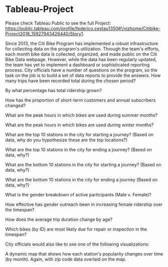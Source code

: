 # Tableau-Project

Please check Tableau Public to see the full Project: https://public.tableau.com/profile/federico.cestau1350#!/vizhome/Citibike-Project2018_15927943426440/Story1.

Since 2013, the Citi Bike Program has implemented a robust infrastructure for collecting data on the program's utilization. Through the team's efforts, each month bike data is collected, organized, and made public on the Citi Bike Data webpage.
However, while the data has been regularly updated, the team has yet to implement a dashboard or sophisticated reporting process. City officials have a number of questions on the program, so the task on the job is to build a set of data reports to provide the answers.
How many trips have been recorded total during the chosen period?

By what percentage has total ridership grown?

How has the proportion of short-term customers and annual subscribers changed?

What are the peak hours in which bikes are used during summer months?

What are the peak hours in which bikes are used during winter months?

What are the top 10 stations in the city for starting a journey? (Based on data, why do you hypothesize these are the top locations?)

What are the top 10 stations in the city for ending a journey? (Based on data, why?)

What are the bottom 10 stations in the city for starting a journey? (Based on data, why?)

What are the bottom 10 stations in the city for ending a journey (Based on data, why?)

What is the gender breakdown of active participants (Male v. Female)?

How effective has gender outreach been in increasing female ridership over the timespan?

How does the average trip duration change by age?

Which bikes (by ID) are most likely due for repair or inspection in the timespan?

City officials would also like to see one of the following visualizations:

A dynamic map that shows how each station's popularity changes over time (by month). Again, with zip code data overlaid on the map.
